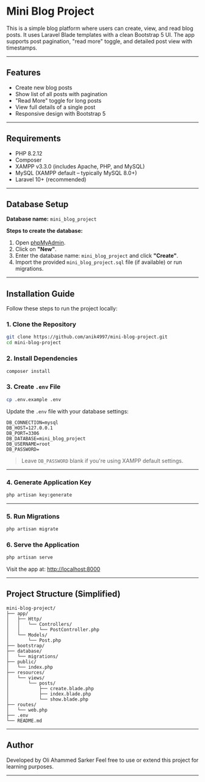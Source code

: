#  Mini Blog Project

This is a simple blog platform where users can create, view, and read blog posts. It uses Laravel Blade templates with a clean Bootstrap 5 UI. The app supports post pagination, "read more" toggle, and detailed post view with timestamps.

---

##  Features

- Create new blog posts
- Show list of all posts with pagination
- "Read More" toggle for long posts
- View full details of a single post
- Responsive design with Bootstrap 5

---

##  Requirements

- PHP 8.2.12
- Composer
- XAMPP v3.3.0 (includes Apache, PHP, and MySQL)
- MySQL (XAMPP default – typically MySQL 8.0+)
- Laravel 10+ (recommended)

---

##  Database Setup

**Database name:** `mini_blog_project`

**Steps to create the database:**

1. Open [phpMyAdmin](http://localhost/phpmyadmin).
2. Click on **"New"**.
3. Enter the database name: `mini_blog_project` and click **"Create"**.
4. Import the provided `mini_blog_project.sql` file (if available) or run migrations.

---

## Installation Guide

Follow these steps to run the project locally:

### 1. Clone the Repository

```bash
git clone https://github.com/anik4997/mini-blog-project.git
cd mini-blog-project
```

### 2. Install Dependencies

```bash
composer install
```

### 3. Create `.env` File

```bash
cp .env.example .env
```

Update the `.env` file with your database settings:

```dotenv
DB_CONNECTION=mysql
DB_HOST=127.0.0.1
DB_PORT=3306
DB_DATABASE=mini_blog_project
DB_USERNAME=root
DB_PASSWORD=
```

> Leave `DB_PASSWORD` blank if you're using XAMPP default settings.

---

### 4. Generate Application Key

```bash
php artisan key:generate
```

---

### 5. Run Migrations

```bash
php artisan migrate
```

### 6. Serve the Application

```bash
php artisan serve
```

Visit the app at: [http://localhost:8000](http://localhost:8000)

---

##  Project Structure (Simplified)

```
mini-blog-project/
├── app/
│   ├── Http/
│   │   └── Controllers/
│   │       └── PostController.php
│   └── Models/
│       └── Post.php
├── bootstrap/
├── database/
│   └── migrations/
├── public/
│   └── index.php
├── resources/
│   └── views/
│       └── posts/
│           ├── create.blade.php
│           ├── index.blade.php
│           └── show.blade.php
├── routes/
│   └── web.php
├── .env
└── README.md

```

---

## Author

Developed by Oli Ahammed Sarker
Feel free to use or extend this project for learning purposes.

---